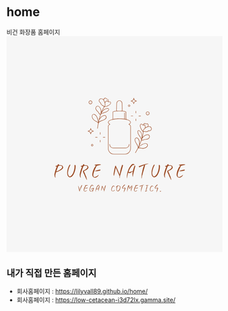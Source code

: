 # home
비건 화장품 홈페이지
![my_home_logo](logo.png)

## 내가 직접 만든 홈페이지
- 회사홈페이지 : https://lilyvall89.github.io/home/
- 회사홈페이지 : https://low-cetacean-i3d72lx.gamma.site/
